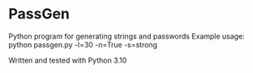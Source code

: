 # PassGen
Python program for generating strings and passwords
Example usage:
    python passgen.py -l=30 -n=True -s=strong
    
Written and tested with Python 3.10

